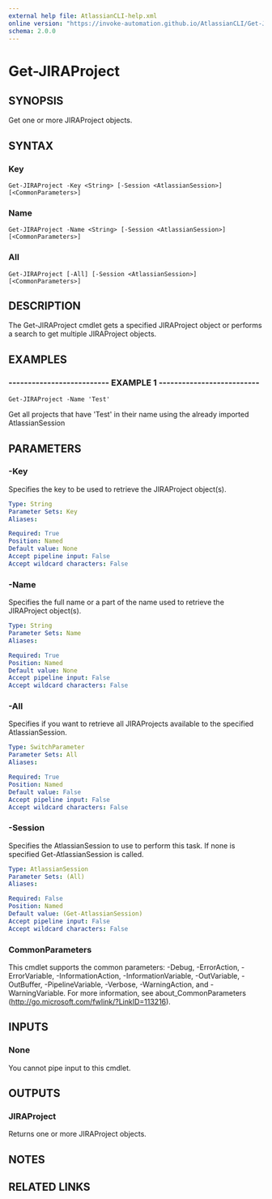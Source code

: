 ```yaml
---
external help file: AtlassianCLI-help.xml
online version: "https://invoke-automation.github.io/AtlassianCLI/Get-JIRAProject"
schema: 2.0.0
---
```


# Get-JIRAProject

## SYNOPSIS
Get one or more JIRAProject objects.

## SYNTAX

### Key
```
Get-JIRAProject -Key <String> [-Session <AtlassianSession>] [<CommonParameters>]
```

### Name
```
Get-JIRAProject -Name <String> [-Session <AtlassianSession>] [<CommonParameters>]
```

### All
```
Get-JIRAProject [-All] [-Session <AtlassianSession>] [<CommonParameters>]
```

## DESCRIPTION
The Get-JIRAProject cmdlet gets a specified JIRAProject object or performs a search to get multiple JIRAProject objects.

## EXAMPLES

### -------------------------- EXAMPLE 1 --------------------------
```
Get-JIRAProject -Name 'Test'
```

Get all projects that have 'Test' in their name using the already imported AtlassianSession

## PARAMETERS

### -Key
Specifies the key to be used to retrieve the JIRAProject object(s).

```yaml
Type: String
Parameter Sets: Key
Aliases: 

Required: True
Position: Named
Default value: None
Accept pipeline input: False
Accept wildcard characters: False
```

### -Name
Specifies the full name or a part of the name used to retrieve the JIRAProject object(s).

```yaml
Type: String
Parameter Sets: Name
Aliases: 

Required: True
Position: Named
Default value: None
Accept pipeline input: False
Accept wildcard characters: False
```

### -All
Specifies if you want to retrieve all JIRAProjects available to the specified AtlassianSession.

```yaml
Type: SwitchParameter
Parameter Sets: All
Aliases: 

Required: True
Position: Named
Default value: False
Accept pipeline input: False
Accept wildcard characters: False
```

### -Session
Specifies the AtlassianSession to use to perform this task.
If none is specified Get-AtlassianSession is called.

```yaml
Type: AtlassianSession
Parameter Sets: (All)
Aliases: 

Required: False
Position: Named
Default value: (Get-AtlassianSession)
Accept pipeline input: False
Accept wildcard characters: False
```

### CommonParameters
This cmdlet supports the common parameters: -Debug, -ErrorAction, -ErrorVariable, -InformationAction, -InformationVariable, -OutVariable, -OutBuffer, -PipelineVariable, -Verbose, -WarningAction, and -WarningVariable. For more information, see about_CommonParameters (http://go.microsoft.com/fwlink/?LinkID=113216).

## INPUTS

### None
You cannot pipe input to this cmdlet.

## OUTPUTS

### JIRAProject
Returns one or more JIRAProject objects.

## NOTES

## RELATED LINKS

